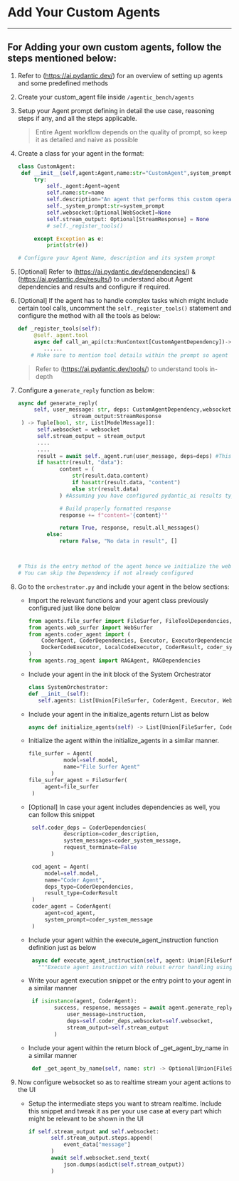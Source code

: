 # Add Your Custom Agents
---


## For Adding your own custom agents, follow the steps mentioned below:

1. Refer to (https://ai.pydantic.dev/) for an overview of setting up agents and some predefined methods
2. Create your custom_agent file inside `/agentic_bench/agents`
3. Setup your Agent prompt defining in detail the use case, reasoning steps if any, and all the steps applicable.
   > Entire Agent workflow depends on the quality of prompt, so keep it as detailed and naive as possible
4. Create a class for your agent in the format:
   ```py
   class CustomAgent:
    def __init__(self,agent:Agent,name:str="CustomAgent",system_prompt:str=custom_agent_prompt)-> None:
        try:
            self._agent:Agent=agent
            self.name:str=name
            self.description="An agent that performs this custom operation"
            self._system_prompt:str=system_prompt
            self.websocket:Optional[WebSocket]=None
            self.stream_output: Optional[StreamResponse] = None
            # self._register_tools()

        except Exception as e:
            print(str(e))

   # Configure your Agent Name, description and its system prompt
   ```
5. [Optional] Refer to (https://ai.pydantic.dev/dependencies/) & (https://ai.pydantic.dev/results/) to understand about Agent dependencies and results and configure if required. 
6. [Optional] If the agent has to handle complex tasks which might include certain tool calls, uncomment the `self._register_tools()` statement and configure the method with all the tools as below:
   ```py
   def _register_tools(self):
        @self._agent.tool
        async def call_an_api(ctx:RunContext[CustomAgentDependency])-> <--A return data type expected from the tool-->:
           ......
       # Make sure to mention tool details within the prompt so agent knows when to use a tool while the execution
   ```
   > Refer to (https://ai.pydantic.dev/tools/) to understand tools in-depth
7. Configure a `generate_reply` function as below:
   ```py
   async def generate_reply(
        self, user_message: str, deps: CustomAgentDependency,websocket:WebSocket,
                    stream_output:StreamResponse
    ) -> Tuple[bool, str, List[ModelMessage]]:
         self.websocket = websocket
         self.stream_output = stream_output
         ....
         ....
         result = await self._agent.run(user_message, deps=deps) #This calls your agent and the execution begins. Handle the response and format the output before returning
         if hasattr(result, "data"):
                content = (
                    str(result.data.content)
                    if hasattr(result.data, "content")
                    else str(result.data)
                ) #Assuming you have configured pydantic_ai results type and have content param within the class. You can skip this if no result_type defined for the Agent

                # Build properly formatted response
                response += f"content='{content}'"

                return True, response, result.all_messages()
            else:
                return False, "No data in result", []
   


   # This is the entry method of the agent hence we initialize the websocket and the format of streaming responses in this method
   # You can skip the Dependency if not already configured
   ```
8. Go to the `orchestrator.py` and include your agent in the below sections:
   - Import the relevant functions and your agent class previously configured just like done below
      ```py
      from agents.file_surfer import FileSurfer, FileToolDependencies, RequestsMarkdownBrowser
      from agents.web_surfer import WebSurfer
      from agents.coder_agent import (
          CoderAgent, CoderDependencies, Executor, ExecutorDependencies,
          DockerCodeExecutor, LocalCodeExecutor, CoderResult, coder_system_message
      )
      from agents.rag_agent import RAGAgent, RAGDependencies
      ```
   - Include your agent in the init block of the System Orchestrator
     ```py
     class SystemOrchestrator:
     def __init__(self):
        self.agents: List[Union[FileSurfer, CoderAgent, Executor, WebSurfer, RAGAgent]] = []
     ```
   - Include your agent in the initialize_agents return List as below
     ```py
     async def initialize_agents(self) -> List[Union[FileSurfer, CoderAgent, Executor, WebSurfer, RAGAgent]]:
     ```
   - Initialize the agent within the initialize_agents in a similar manner.
     ```py
     file_surfer = Agent(
                model=self.model,
                name="File Surfer Agent"
            )
     file_surfer_agent = FileSurfer(
          agent=file_surfer
      )
     ```
   - [Optional] In case your agent includes dependencies as well, you can follow this snippet
     ```py
      self.coder_deps = CoderDependencies(
                description=coder_description,
                system_messages=coder_system_message,
                request_terminate=False
            )

      cod_agent = Agent(
          model=self.model,
          name="Coder Agent",
          deps_type=CoderDependencies,
          result_type=CoderResult
      )
      coder_agent = CoderAgent(
          agent=cod_agent,
          system_prompt=coder_system_message
      )
     ```
   - Include your agent within the execute_agent_instruction function definition just as below
     ```py
      async def execute_agent_instruction(self, agent: Union[FileSurfer, CoderAgent, Executor, WebSurfer, RAGAgent], instruction: str) -> AgentExecutionResult:
        """Execute agent instruction with robust error handling using generate_reply"""
     ```
   - Write your agent execution snippet or the entry point to your agent in a similar manner
     ```py
      if isinstance(agent, CoderAgent):
             success, response, messages = await agent.generate_reply(
                 user_message=instruction,
                 deps=self.coder_deps,websocket=self.websocket,
                 stream_output=self.stream_output
             )
     ```
   - Include your agent within the return block of _get_agent_by_name in a similar manner
     ```py
      def _get_agent_by_name(self, name: str) -> Optional[Union[FileSurfer, CoderAgent, Executor, WebSurfer, RAGAgent]]:
     ```

9. Now configure websocket so as to realtime stream your agent actions to the UI
   - Setup the intermediate steps you want to stream realtime. Include this snippet and tweak it as per your use case at every part which might be relevant to be shown in the UI
     ```py
     if self.stream_output and self.websocket:
            self.stream_output.steps.append(
                event_data["message"]
            )
            await self.websocket.send_text(
                json.dumps(asdict(self.stream_output))
            )
     ```
   
   
   
   
   
